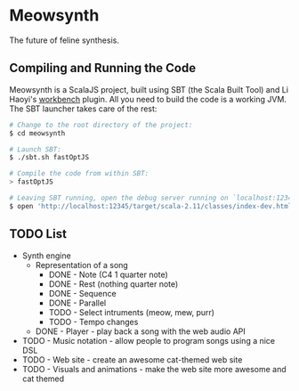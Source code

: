 # Meowsynth

The future of feline synthesis.

## Compiling and Running the Code

Meowsynth is a ScalaJS project, built using SBT (the Scala Built Tool) and Li Haoyi's [workbench] plugin. All you need to build the code is a working JVM. The SBT launcher takes care of the rest:

~~~ bash
# Change to the root directory of the project:
$ cd meowsynth

# Launch SBT:
$ ./sbt.sh fastOptJS

# Compile the code from within SBT:
> fastOptJS

# Leaving SBT running, open the debug server running on `localhost:12345`:
$ open 'http://localhost:12345/target/scala-2.11/classes/index-dev.html'
~~~

## TODO List

- Synth engine
  - Representation of a song
    - DONE - Note (C4 1 quarter note)
    - DONE - Rest (nothing quarter note)
    - DONE - Sequence
    - DONE - Parallel
    - TODO - Select intruments (meow, mew, purr)
    - TODO - Tempo changes
  - DONE - Player - play back a song with the web audio API
- TODO - Music notation - allow people to program songs using a nice DSL
- TODO - Web site - create an awesome cat-themed web site
- TODO - Visuals and animations - make the web site more awesome and cat themed

[workbench]: https://github.com/lihaoyi/workbench
